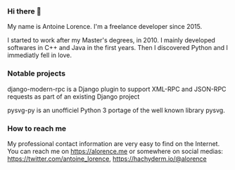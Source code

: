 ### Hi there 👋

My name is Antoine Lorence. I'm a freelance developer since 2015.

I started to work after my Master's degrees, in 2010. I mainly developed softwares in C++ and Java
in the first years. Then I discovered Python and I immediatly fell in love.

### Notable projects

django-modern-rpc is a Django plugin to support XML-RPC and JSON-RPC requests as part of an existing Django project

pysvg-py is an unofficiel Python 3 portage of the well known library pysvg.

### How to reach me

My professional contact information are very easy to find on the Internet. You can reach me on https://alorence.me
or somewhere on social medias: https://twitter.com/antoine_lorence, https://hachyderm.io/@alorence

<!--
**alorence/alorence** is a ✨ _special_ ✨ repository because its `README.md` (this file) appears on your GitHub profile.

Here are some ideas to get you started:

- 🔭 I’m currently working on ...
- 🌱 I’m currently learning ...
- 👯 I’m looking to collaborate on ...
- 🤔 I’m looking for help with ...
- 💬 Ask me about ...
- 📫 How to reach me: ...
- 😄 Pronouns: ...
- ⚡ Fun fact: ...
-->
